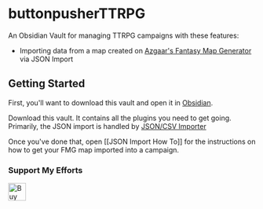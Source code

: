 # buttonpusherTTRPG
An Obsidian Vault for managing TTRPG campaigns with these features:

- Importing data from a map created on [Azgaar's Fantasy Map Generator](https://azgaar.github.io/Fantasy-Map-Generator/) via JSON Import

## Getting Started

First, you'll want to download this vault and open it in [Obsidian](https://obsidian.md/).

Download this vault. It contains all the plugins you need to get going. Primarily, the JSON import is handled by [JSON/CSV Importer](https://github.com/farling42/obsidian-import-json)

Once you've done that, open [[JSON Import How To]] for the instructions on how to get your FMG map imported into a campaign.


### Support My Efforts

<a href='https://ko-fi.com/H2H0FUMHK' target='_blank'><img height='36' style='border:0px;height:36px;' src='https://storage.ko-fi.com/cdn/kofi2.png?v=3' border='0' alt='Buy Me a Coffee at ko-fi.com' /></a>